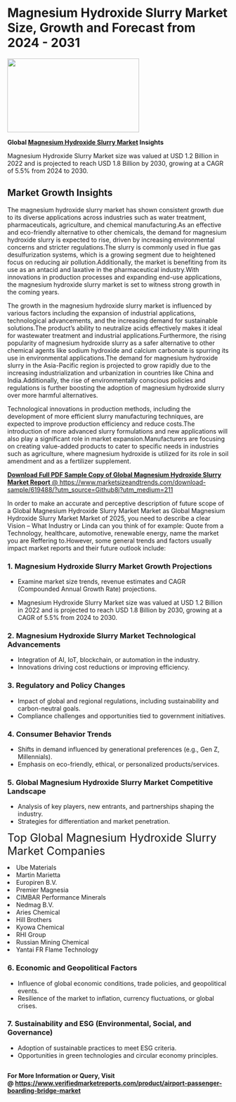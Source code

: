<H1>Magnesium Hydroxide Slurry Market Size, Growth and Forecast from 2024 - 2031</H1><img class="aligncenter size-medium wp-image-584254" src="https://thirdeyenews.in/wp-content/uploads/2024/09/Global-Market-Research-300x168.jpeg" alt="" width="300" height="168" /><p><strong>Global&nbsp;<a href="https://www.marketsizeandtrends.com/download-sample/619488/?utm_source=Github8j?utm_medium=211">Magnesium Hydroxide Slurry Market</a> Insights</strong></p><p>Magnesium Hydroxide Slurry Market size was valued at USD 1.2 Billion in 2022 and is projected to reach USD 1.8 Billion by 2030, growing at a CAGR of 5.5% from 2024 to 2030.</p><p><h2>Market Growth Insights</h2> <p>The magnesium hydroxide slurry market has shown consistent growth due to its diverse applications across industries such as water treatment, pharmaceuticals, agriculture, and chemical manufacturing.As an effective and eco-friendly alternative to other chemicals, the demand for magnesium hydroxide slurry is expected to rise, driven by increasing environmental concerns and stricter regulations.The slurry is commonly used in flue gas desulfurization systems, which is a growing segment due to heightened focus on reducing air pollution.Additionally, the market is benefiting from its use as an antacid and laxative in the pharmaceutical industry.With innovations in production processes and expanding end-use applications, the magnesium hydroxide slurry market is set to witness strong growth in the coming years.</p> <p><a href="#"></a></p> <p>The growth in the magnesium hydroxide slurry market is influenced by various factors including the expansion of industrial applications, technological advancements, and the increasing demand for sustainable solutions.The product’s ability to neutralize acids effectively makes it ideal for wastewater treatment and industrial applications.Furthermore, the rising popularity of magnesium hydroxide slurry as a safer alternative to other chemical agents like sodium hydroxide and calcium carbonate is spurring its use in environmental applications.The demand for magnesium hydroxide slurry in the Asia-Pacific region is projected to grow rapidly due to the increasing industrialization and urbanization in countries like China and India.Additionally, the rise of environmentally conscious policies and regulations is further boosting the adoption of magnesium hydroxide slurry over more harmful alternatives.</p> <p>Technological innovations in production methods, including the development of more efficient slurry manufacturing techniques, are expected to improve production efficiency and reduce costs.The introduction of more advanced slurry formulations and new applications will also play a significant role in market expansion.Manufacturers are focusing on creating value-added products to cater to specific needs in industries such as agriculture, where magnesium hydroxide is utilized for its role in soil amendment and as a fertilizer supplement.</p> <p><a href="#"></p><p><span class=""><strong>Download Full PDF Sample Copy of Global Magnesium Hydroxide Slurry Market Report</strong> @ <a href="https://www.marketsizeandtrends.com/download-sample/619488/?utm_source=Github8j?utm_medium=211" target="_blank">https://www.marketsizeandtrends.com/download-sample/619488/?utm_source=Github8j?utm_medium=211</a></span></p><p>In order to make an accurate and perceptive description of future scope of a Global&nbsp;Magnesium Hydroxide Slurry Market Market as Global&nbsp;Magnesium Hydroxide Slurry Market Market of 2025, you need to describe a clear Vision &ndash; What Industry or Linda can you think of for example: Quote from a Technology, healthcare, automotive, renewable energy, name the market you are Reffering to.However, some general trends and factors usually impact market reports and their future outlook include:</p><h3>1.&nbsp;<strong>Magnesium Hydroxide Slurry Market Growth Projections</strong></h3><ul><li>Examine market size trends, revenue estimates and CAGR (Compounded Annual Growth Rate) projections.</li><li><p>Magnesium Hydroxide Slurry Market size was valued at USD 1.2 Billion in 2022 and is projected to reach USD 1.8 Billion by 2030, growing at a CAGR of 5.5% from 2024 to 2030.</p></li></ul><h3>2.&nbsp;<strong>Magnesium Hydroxide Slurry Market Technological Advancements</strong></h3><ul><li>Integration of AI, IoT, blockchain, or automation in the industry.</li><li>Innovations driving cost reductions or improving efficiency.</li></ul><h3>3.&nbsp;<strong>Regulatory and Policy Changes</strong></h3><ul><li>Impact of global and regional regulations, including sustainability and carbon-neutral goals.</li><li>Compliance challenges and opportunities tied to government initiatives.</li></ul><h3>4.&nbsp;<strong>Consumer Behavior Trends</strong></h3><ul><li>Shifts in demand influenced by generational preferences (e.g., Gen Z, Millennials).</li><li>Emphasis on eco-friendly, ethical, or personalized products/services.</li></ul><h3>5.&nbsp;<strong>Global Magnesium Hydroxide Slurry Market Competitive Landscape</strong></h3><ul><li>Analysis of key players, new entrants, and partnerships shaping the industry.</li><li>Strategies for differentiation and market penetration.</li></ul><p data-pm-slice="1 1 []"><span style="color: inherit; font-family: inherit; font-size: 25px;">Top Global Magnesium Hydroxide Slurry Market Companies</span></p><div class="" data-test-id=""><p><li>Ube Materials</li><li> Martin Marietta</li><li> Europiren B.V.</li><li> Premier Magnesia</li><li> CIMBAR Performance Minerals</li><li> Nedmag B.V.</li><li> Aries Chemical</li><li> Hill Brothers</li><li> Kyowa Chemical</li><li> RHI Group</li><li> Russian Mining Chemical</li><li> Yantai FR Flame Technology</li></p></div><h3>6.&nbsp;<strong>Economic and Geopolitical Factors</strong></h3><ul><li>Influence of global economic conditions, trade policies, and geopolitical events.</li><li>Resilience of the market to inflation, currency fluctuations, or global crises.</li></ul><h3>7.&nbsp;<strong>Sustainability and ESG (Environmental, Social, and Governance)</strong></h3><ul><li>Adoption of sustainable practices to meet ESG criteria.</li><li>Opportunities in green technologies and circular economy principles.</li></ul><h2><strong style="font-size: 14px;">For More Information or Query, Visit @&nbsp;</strong><a style="background-color: #ffffff; font-size: 14px;" href="https://www.marketsizeandtrends.com/report/magnesium-hydroxide-slurry-market/" target="_blank">https://www.verifiedmarketreports.com/product/airport-passenger-boarding-bridge-market</a></h2>